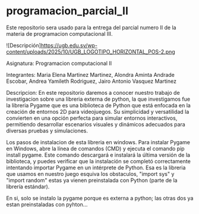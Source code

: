 # programacion_parcial_II
Este repositorio sera usado para la entrega del parcial numero II de la materia de programacion computacional III.


 ![Descripción]https://ugb.edu.sv/wp-content/uploads/2025/10/UGB_LOGOTIPO_HORIZONTAL_POS-2.png

Asignatura: Programacion computacional II

Integrantes: Maria Elena Martinez Martinez, Alondra Aminta Andrade Escobar, Andrea Yamileth Rodriguez, Jairo Antonio Vasquez Martinez

Descripcion: En este repositorio daremos a conocer nuestro trabajo de investigacion sobre una libreria externa de python, la que investigamos fue la libreria Pygame que es una biblioteca de Python que está enfocada en la creación de entornos 2D para videojuegos. Su simplicidad y versatilidad la convierten en una opción perfecta para simular entornos interactivos, permitiendo desarrollar escenarios visuales y dinámicos adecuados para diversas pruebas y simulaciones.

Los pasos de instalacion de esta libreria en windows. 
Para instalar Pygame en Windows, abre la línea de comandos (CMD) y ejecuta el comando pip install pygame. Este comando descargará e instalará la última versión de la biblioteca, y puedes verificar que la instalación se completó correctamente intentando importar Pygame en un intérprete de Python. 
Esa es la libreria que usamos en nuestro juego esquiva los obstaculos, "import sys" y "import random" estas ya vienen preinstalada con Python (parte de la librería estándar).

En si, solo se instalo la pygame porque es externa a python; las otras dos ya estan preinstaladas con pyhton... 